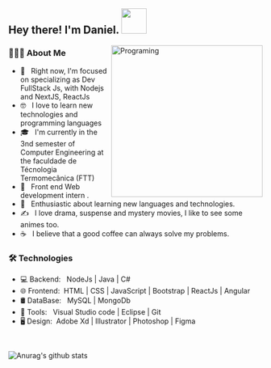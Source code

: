 <h2> Hey there! I'm Daniel. <img src="https://github.com/souvikguria98/souvikguria98/blob/master/Hi.gif" width="50"></h2>
<img align="right" alt="Programing" src="https://user-images.githubusercontent.com/64164438/101847277-a3a70380-3b31-11eb-815a-a78db5837de8.png" width="300"/>

<h3> 👨🏻‍💻 About Me </h3>

- 🔭 &nbsp; Right now, I'm focused on specializing as Dev FullStack Js, with Nodejs and NextJS, ReactJs
- 🤓 &nbsp; I love to learn new technologies and programming languages
- 🎓 &nbsp; I'm currently in the 3nd semester of Computer Engineering at the faculdade de Técnologia Termomecânica (FTT)
- 💼 &nbsp; Front end Web development intern .
- 🌱 &nbsp; Enthusiastic about learning new languages and technologies.
- ✍️ &nbsp; I love drama, suspense and mystery movies, I like to see some animes too.
- ☕ &nbsp; I believe that a good coffee can always solve my problems. 


<h3>🛠 Technologies</h3>

- 💻 Backend: &nbsp; NodeJs | Java | C#  
- 🌐 Frontend:&nbsp; HTML | CSS | JavaScript | Bootstrap | ReactJs | Angular
- 🛢 DataBase: &nbsp; MySQL | MongoDb
- 🔧 Tools: &nbsp;   Visual Studio code | Eclipse | Git
- 🖥 Design:&nbsp; Adobe Xd | Illustrator | Photoshop | Figma 

<br>




![Anurag's github stats](https://github-readme-stats.vercel.app/api?username=DaniFTT&show_icons=true&theme=radical)



